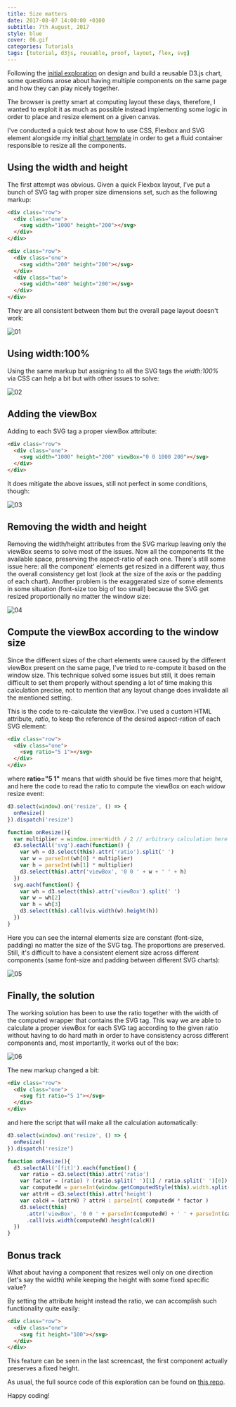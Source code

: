 ```yaml
---
title: Size matters
date: 2017-08-07 14:00:00 +0100
subtitle: 7th August, 2017
style: blue
cover: 06.gif
categories: Tutorials
tags: [tutorial, d3js, reusable, proof, layout, flex, svg]
---
```


Following the [initial exploration](http://fabiofranchino.com/blog/towards-a-better-chart-template/) on design and build a reusable D3.js chart, some questions arose about having multiple components on the same page and how they can play nicely together.

The browser is pretty smart at computing layout these days, therefore, I wanted to exploit it as much as possible instead implementing some logic in order to place and resize element on a given canvas.

I've conducted a quick test about how to use CSS, Flexbox and SVG element alongside my initial [chart template](http://fabiofranchino.com/blog/towards-a-better-chart-template/) in order to get a fluid container responsible to resize all the components.

## Using the width and height

The first attempt was obvious. Given a quick Flexbox layout, I've put a bunch of SVG tag with proper size dimensions set, such as the following markup:

```html
<div class="row">
  <div class="one">
    <svg width="1000" height="200"></svg>
  </div>
</div>

<div class="row">
  <div class="one">
    <svg width="200" height="200"></svg>
  </div>
  <div class="two">
    <svg width="400" height="200"></svg>
  </div>
</div>
```

They are all consistent between them but the overall page layout doesn't work:

![01](/assets/posts/size-matters/01.gif)

## Using width:100%

Using the same markup but assigning to all the SVG tags the *width:100%* via CSS can help a bit but with other issues to solve:

![02](/assets/posts/size-matters/02.gif)

## Adding the viewBox

Adding to each SVG tag a proper viewBox attribute:

```html
<div class="row">
  <div class="one">
    <svg width="1000" height="200" viewBox="0 0 1000 200"></svg>
  </div>
</div>
```

It does mitigate the above issues, still not perfect in some conditions, though:

![03](/assets/posts/size-matters/03.gif)

## Removing the width and height

Removing the width/height attributes from the SVG markup leaving only the viewBox seems to solve most of the issues. Now all the components fit the available space, preserving the aspect-ratio of each one. There's still some issue here: all the component' elements get resized in a different way, thus the overall consistency get lost (look at the size of the axis or the padding of each chart). Another problem is the exaggerated size of some elements in some situation (font-size too big of too small) because the SVG get resized proportionally no matter the window size:

![04](/assets/posts/size-matters/04.gif)

## Compute the viewBox according to the window size

Since the different sizes of the chart elements were caused by the different viewBox present on the same page, I've tried to re-compute it based on the window size. This technique solved some issues but still, it does remain difficult to set them properly without spending a lot of time making this calculation precise, not to mention that any layout change does invalidate all the mentioned setting.

This is the code to re-calculate the viewBox. I've used a custom HTML attribute, *ratio*, to keep the reference of the desired aspect-ration of each SVG element:

```html
<div class="row">
  <div class="one">
    <svg ratio="5 1"></svg>
  </div>
</div>
```

where **ratio="5 1"** means that width should be five times more that height, and here the code to read the ratio to compute the viewBox on each widow resize event:

```javascript
d3.select(window).on('resize', () => {
  onResize()
}).dispatch('resize')

function onResize(){
  var multiplier = window.innerWidth / 2 // arbitrary calculation here
  d3.selectAll('svg').each(function() {
    var wh = d3.select(this).attr('ratio').split(' ')
    var w = parseInt(wh[0] * multiplier)
    var h = parseInt(wh[1] * multiplier)
    d3.select(this).attr('viewBox', '0 0 ' + w + ' ' + h)
  })
  svg.each(function() {
    var wh = d3.select(this).attr('viewBox').split(' ')
    var w = wh[2]
    var h = wh[3]
    d3.select(this).call(vis.width(w).height(h))
  })
}
```

Here you can see the internal elements size are constant (font-size, padding) no matter the size of the SVG tag. The proportions are preserved. Still, it's difficult to have a consistent element size across different components (same font-size and padding between different SVG charts):

![05](/assets/posts/size-matters/05.gif)

## Finally, the solution

The working solution has been to use the ratio together with the width of the computed wrapper that contains the SVG tag. This way we are able to calculate a proper viewBox for each SVG tag according to the given ratio without having to do hard math in order to have consistency across different components and, most importantly, it works out of the box:

![06](/assets/posts/size-matters/06.gif)

The new markup changed a bit:

```html
<div class="row">
  <div class="one">
    <svg fit ratio="5 1"></svg>
  </div>
</div>
```

and here the script that will make all the calculation automatically:

```javascript
d3.select(window).on('resize', () => {
  onResize()
}).dispatch('resize')

function onResize(){
  d3.selectAll('[fit]').each(function() {
    var ratio = d3.select(this).attr('ratio')
    var factor = (ratio) ? (ratio.split(' ')[1] / ratio.split(' ')[0]) : 1
    var computedW = parseInt(window.getComputedStyle(this).width.split('px')[0])
    var attrH = d3.select(this).attr('height')
    var calcH = (attrH) ? attrH : parseInt( computedW * factor )
    d3.select(this)
      .attr('viewBox', '0 0 ' + parseInt(computedW) + ' ' + parseInt(calcH))
      .call(vis.width(computedW).height(calcH))
  }) 
}
```

## Bonus track

What about having a component that resizes well only on one direction (let's say the width) while keeping the height with some fixed specific value?

By setting the attribute height instead the ratio, we can accomplish such functionality quite easily:

```html
<div class="row">
  <div class="one">
    <svg fit height="100"></svg>
  </div>
</div>
```

This feature can be seen in the last screencast, the first component actually preserves a fixed height.

As usual, the full source code of this exploration can be found on [this repo](https://github.com/fabiofranchino/size-matters).

Happy coding!